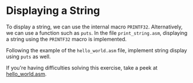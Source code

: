 # Displaying a String

To display a string, we can use the internal macro `PRINTF32`. Alternatively, we can use a function such as `puts`. In the file `print_string.asm`, displaying a string using the `PRINTF32` macro is implemented.

Following the example of the `hello_world.asm` file, implement string display using `puts` as well.


If you're having difficulties solving this exercise, take a peek at [hello_world.asm](../../../guides/hello_world/).

